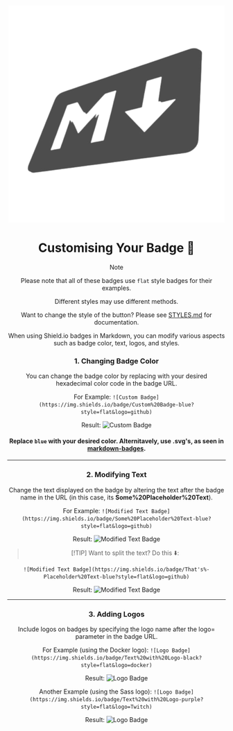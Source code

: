<div align="center">

![logo](assets/md-badges.png)

# Customising Your Badge 🎨

> [!NOTE]
> Please note that all of these badges use `flat` style badges for their examples.
>
> Different styles may use different methods.
>
> Want to change the style of the button? Please see [STYLES.md](STYLES.md) for documentation.


When using Shield.io badges in Markdown, you can modify various aspects such as badge color, text, logos, and styles.

### 1. Changing Badge Color
You can change the badge color by replacing <color> with your desired hexadecimal color code in the badge URL.


For Example: `![Custom Badge](https://img.shields.io/badge/Custom%20Badge-blue?style=flat&logo=github)`

Result: ![Custom Badge](https://img.shields.io/badge/Custom%20Badge-blue?style=flat&logo=github)

#### Replace `blue` with your desired color. Alternitavely, use .svg's, as seen in [markdown-badges](https://github.com/Ileriayo/markdown-badges.).
---

### 2. Modifying Text
Change the text displayed on the badge by altering the text after the badge name in the URL (in this case, its **Some%20Placeholder%20Text**).

For Example: `![Modified Text Badge](https://img.shields.io/badge/Some%20Placeholder%20Text-blue?style=flat&logo=github)`

Result: ![Modified Text Badge](https://img.shields.io/badge/Some%20Placeholder%20Text-blue?style=flat&logo=github)

> [!TIP] Want to split the text? Do this ⬇️:

`![Modified Text Badge](https://img.shields.io/badge/That's%-Placeholder%20Text-blue?style=flat&logo=github)`

Result: ![Modified Text Badge](https://img.shields.io/badge/This%20Was%20Made%20In-Markdown-blue?style=flat&logo=github)

---
### 3. Adding Logos
Include logos on badges by specifying the logo name after the logo= parameter in the badge URL.

For Example (using the Docker logo): `![Logo Badge](https://img.shields.io/badge/Text%20with%20Logo-black?style=flat&logo=docker)`

Result: ![Logo Badge](https://img.shields.io/badge/Text%20with%20Logo-black?style=flat&logo=docker)

Another Example (using the Sass logo): `![Logo Badge](https://img.shields.io/badge/Text%20with%20Logo-purple?style=flat&logo=Twitch)`

Result: ![Logo Badge](https://img.shields.io/badge/Text%20with%20Logo-pink?style=flat&logo=Sass)